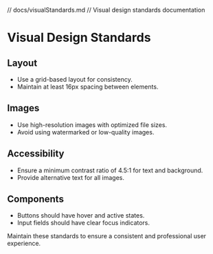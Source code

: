 // docs/visualStandards.md
// Visual design standards documentation

# Visual Design Standards

## Layout
- Use a grid-based layout for consistency.
- Maintain at least 16px spacing between elements.

## Images
- Use high-resolution images with optimized file sizes.
- Avoid using watermarked or low-quality images.

## Accessibility
- Ensure a minimum contrast ratio of 4.5:1 for text and background.
- Provide alternative text for all images.

## Components
- Buttons should have hover and active states.
- Input fields should have clear focus indicators.

Maintain these standards to ensure a consistent and professional user experience.
